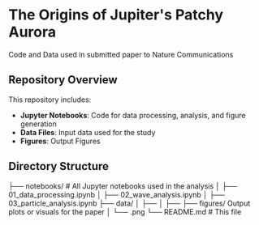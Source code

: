 # The Origins of Jupiter's Patchy Aurora
Code and Data used in submitted paper to Nature Communications

## Repository Overview

This repository includes:

- **Jupyter Notebooks**: Code for data processing, analysis, and figure generation  
- **Data Files**: Input data used for the study
- **Figures**: Output Figures

## Directory Structure
├── notebooks/ # All Jupyter notebooks used in the analysis
│ ├── 01_data_processing.ipynb
│ ├── 02_wave_analysis.ipynb
│ ├── 03_particle_analysis.ipynb
├── data/
│ ├── 
│ ├── 
├── figures/ Output plots or visuals for the paper
│ └── .png
└── README.md # This file
